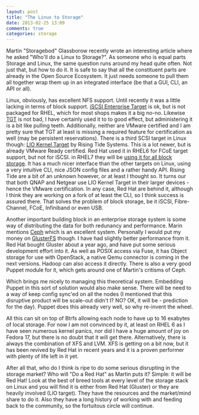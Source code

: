 ```yaml
---
layout: post
title: "The Linux to Storage"
date: 2013-02-25 13:09
comments: true
categories: storage
---
```

Martin "Storagebod" Glassborow recently wrote an interesting article where he asked "Who'll do a Linux to Storage?". As someone who is equal parts Storage and Linux, the same question runs around my head quite often. Not just that, but how to do it. It is safe to say that all the constituent parts are already in the Open Source Ecosystem. It just needs someone to pull them all together wrap them up in an integrated interface (be that a GUI, CLI, an API or all).

<!--more -->

Linux, obviously, has excellent NFS support. Until recently it was a little lacking in terms of block support. [iSCSI Enterprise Target](http://sourceforge.net/projects/iscsitarget/) is ok, but is not packaged for RHEL, which for most shops makes it a big no-no. Likewise [TGT](http://stgt.sourceforge.net/) is not bad, I have certainly used it to to good effect, but administering it is a bit like pulling teeth. Additionally, neither are VMware certified and I am pretty sure that TGT at  least is missing a required feature for certification as well (may be persistent reservations). There is a third SCSI target in Linux though: [LIO Kernel Target](http://www.linux-iscsi.org/) by Rising Tide Systems. This is a lot newer, but is already VMware Ready certified. Red Hat used it in RHEL6 for FCoE target support, but not for iSCSI. in RHEL7 they will be [using it for all block storage](http://groveronline.com/2012/11/tgtd-lio-in-rhel-7/). It has a much nicer interface than the other targets on Linux, using a very intuitive CLI, nice JSON config files and a rather handy API. Rising Tide are a bit of an unknown however, or at least I thought so. It turns our that both QNAP and Netgear use LIO Kernel Target in their larger devices - hence the VMware certification. In any case, Red Hat are behind it, although I think they are working on a fork of at least the CLI, so I think success is assured there. That solves the problem of block storage, be it iSCSI, Fibre-Channel, FCoE, Infiniband or even USB.

Another important building block in an enterprise storage system is some way of distributing the data for both redunancy and performance. Marin mentions [Ceph](http://ceph.com/) which is an excellent system. Personally I would put my money on [GlusterFS](http://www.gluster.org/) though. I have had slightly better performance from it. Red Hat bought Gluster about a year ago, and have put some serious development effort into it. As well as POSIX access via Fuse, it has Object storage for use with OpenStack, a native Qemu connector is coming in the next versions. Hadoop can also access it directly. There is also a very good Puppet module for it, which gets around one of Martin's critisms of Ceph.

Which brings me nicely to managing this theoretical system. Embedding Puppet in this sort of solution would also make sense. There will be need to a way of keep config sync'ed on all the nodes (I mentioned that this disruptive product will be scale-out didn't I? NO? OK, it will be - prediction for the day). Puppet does this already very well, so why re-invent the wheel.

All this can sit on top of Btrfs allowing each node to have up to 16 exabytes of local storage. For now I am not convinced by it, at least on RHEL 6 as I have seen numerous kernel panics, nor did I have a huge amount of joy on Fedora 17, but there is no doubt that it will get there. Alternatively, there is always the combination of XFS and LVM. XFS is getting on a bit now, but it has been revived by Red Hat in recent years and it is a proven performer with plenty of life left in it yet.

After all that, who do I think is ripe to do some serious disrupting in the storage market? Who will "Do a Red Hat" as Martin puts it? Simple: it will be Red Hat! Look at the best of breed tools at every level of the storage stack on Linux and you will find it is either from Red Hat (Gluster) or they are heavily involved (LIO target). They have the resources and the market/mind share to do it. Also they have a long history of working with and feeding back to the community, so the fortuitous circle will continue.
